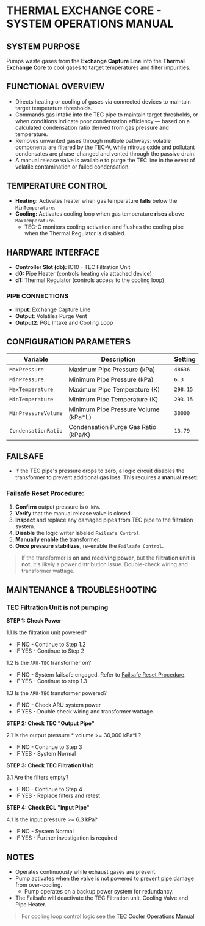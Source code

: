 # THERMAL EXCHANGE CORE - SYSTEM OPERATIONS MANUAL

## SYSTEM PURPOSE
Pumps waste gases from the **Exchange Capture Line** into the **Thermal Exchange Core** to cool gases to target temperatures and filter impurities.

## FUNCTIONAL OVERVIEW
* Directs heating or cooling of gases via connected devices to maintain target temperature thresholds.
* Commands gas intake into the TEC pipe to maintain target thresholds, or when conditions indicate poor condensation efficiency — based on a calculated condensation ratio derived from gas pressure and temperature.
* Removes unwanted gases through multiple pathways: volatile components are filtered by the TEC-V, while nitrous oxide and pollutant condensates are phase-changed and vented through the passive drain.
* A manual release valve is available to purge the TEC line in the event of volatile contamination or failed condensation.

## TEMPERATURE CONTROL
* **Heating:** Activates heater when gas temperature **falls** below the `MinTemperature`.
* **Cooling:** Activates cooling loop when gas temperature **rises** above `MaxTemperature`.
    * TEC-C monitors cooling activation and flushes the cooling pipe when the Thermal Regulator is disabled.

## HARDWARE INTERFACE
* **Controller Slot (db):** IC10 - TEC Filtration Unit
* **d0:** Pipe Heater (controls heating via attached device)
* **d1:** Thermal Regulator (controls access to the cooling loop)

### PIPE CONNECTIONS
* **Input**: Exchange Capture Line
* **Output**: Volatiles Purge Vent
* **Output2**: PGL Intake and Cooling Loop

## CONFIGURATION PARAMETERS
| Variable            | Description                                       | Setting  |
| ------------------- | ------------------------------------------------- |----------|
| `MaxPressure`       | Maximum Pipe Pressure (kPa)                       | `48636`  |
| `MinPressure`       | Minimum Pipe Pressure (kPa)                       | `6.3`    |
| `MaxTemperature`    | Maximum Pipe Temperature (K)                      | `298.15` |
| `MinTemperature`    | Minimum Pipe Temperature (K)                      | `293.15` |
| `MinPressureVolume` | Minimum Pipe Pressure Volume (kPa*L)              | `30000`  |
| `CondensationRatio` | Condensation Purge Gas Ratio (kPa/K)              | `13.79`  |

## FAILSAFE
* If the TEC pipe's pressure drops to zero, a logic circuit disables the transformer to prevent additional gas loss.  This requires a **manual reset:**

### Failsafe Reset Procedure:
1. **Confirm** output pressure is `0 kPa`.
2. **Verify** that the manual release valve is closed.
3. **Inspect** and replace any damaged pipes from TEC pipe to the filtration system.
4. **Disable** the logic writer labeled `Failsafe Control`.
5. **Manually enable** the transformer.
6. **Once pressure stabilizes**, re-enable the `Failsafe Control`.

> If the transformer is **on and receiving power**, but the **filtration unit is not**, it's likely a power distribution issue. Double-check wiring and transformer wattage.

## MAINTENANCE & TROUBLESHOOTING

### TEC Filtration Unit is not pumping

**STEP 1: Check Power**

1.1 Is the filtration unit powered?
* IF NO  - Continue to Step 1.2
* IF YES - Continue to Step 2

1.2 Is the `ARU-TEC` transformer on?
* IF NO  - System failsafe engaged.  Refer to [Failsafe Reset Procedure](#failsafe-reset-procedure).
* IF YES - Continue to step 1.3

1.3 Is the `ARU-TEC` transformer powered?
* IF NO  - Check ARU system power
* IF YES - Double check wiring and transformer wattage.

**STEP 2: Check TEC "Output Pipe"**

2.1 Is the output pressure * volume >= 30,000 kPa\*L?
* IF NO  -  Continue to Step 3
* IF YES -  System Normal

**STEP 3: Check TEC Filtration Unit**

3.1 Are the filters empty?
* IF NO  - Continue to Step 4
* IF YES - Replace filters and retest

**STEP 4: Check ECL "Input Pipe"**

4.1 Is the input pressure >= 6.3 kPa?
* IF NO  - System Normal
* IF YES - Further investigation is required

## NOTES
- Operates continuously while exhaust gases are present.
- Pump activates when the valve is not powered to prevent pipe damage from over-cooling.
    - Pump operates on a backup power system for redundancy.
- The Failsafe will deactivate the TEC Filtration unit, Cooling Valve and Pipe Heater.

> For cooling loop control logic see the [TEC Cooler Operations Manual](tec_cooler_operations_manual.md)